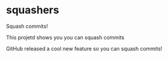 # squashers
Squash commits!

This projetd shows you you can squash commits

GitHub released a cool new feature so you can squash commits!
